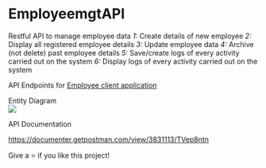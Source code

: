 # EmployeemgtAPI
Restful API to manage employee data
*1:* Create details of new employee
*2:* Display all registered employee details
*3:* Update employee data
*4:* Archive (not delete) past employee details
*5:* Save/create logs of every activity carried out on the system
*6:* Display logs of every activity carried out on the system

API Endpoints for
<a href="https://client-empmgt.herokuapp.com/Employee"> Employee client application</a>




Entity Diagram
<br/>
<img src="https://res.cloudinary.com/moversng/image/upload/v1605592088/er-employeemgtapp_obonev.png"/>

API Documentation

https://documenter.getpostman.com/view/3831113/TVep8ntn


Give a ⭐️ if you like this project!
